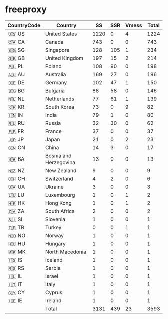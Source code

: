 # freeproxy

|CountryCode|Country|SS|SSR|Vmess|Total|
|  ----  | ----  |  ----  | ----  |  ----  | ----  |
|🇺🇸 US|United States|1220|0|4|1224|
|🇨🇦 CA|Canada|743|0|0|743|
|🇸🇬 SG|Singapore|128|105|1|234|
|🇬🇧 GB|United Kingdom|197|15|2|214|
|🇵🇱 PL|Poland|108|90|0|198|
|🇦🇺 AU|Australia|169|27|0|196|
|🇩🇪 DE|Germany|102|47|1|150|
|🇧🇬 BG|Bulgaria|88|58|0|146|
|🇳🇱 NL|Netherlands|77|61|1|139|
|🇰🇷 KR|South Korea|73|0|9|82|
|🇮🇳 IN|India|79|1|0|80|
|🇷🇺 RU|Russia|32|30|0|62|
|🇫🇷 FR|France|37|0|0|37|
|🇯🇵 JP|Japan|21|0|2|23|
|🇨🇳 CN|China|14|3|0|17|
|🇧🇦 BA|Bosnia and Herzegovina|13|0|0|13|
|🇳🇿 NZ|New Zealand|9|0|0|9|
|🇨🇭 CH|Switzerland|4|2|0|6|
|🇺🇦 UA|Ukraine|3|0|0|3|
|🇱🇺 LU|Luxembourg|1|0|1|2|
|🇭🇰 HK|Hong Kong|1|0|1|2|
|🇿🇦 ZA|South Africa|2|0|0|2|
|🇸🇮 SI|Slovenia|1|0|0|1|
|🇹🇷 TR|Turkey|0|0|1|1|
|🇳🇴 NO|Norway|1|0|0|1|
|🇭🇺 HU|Hungary|1|0|0|1|
|🇲🇰 MK|North Macedonia|1|0|0|1|
|🇮🇸 IS|Iceland|1|0|0|1|
|🇷🇸 RS|Serbia|1|0|0|1|
|🇮🇱 IL|Israel|1|0|0|1|
|🇮🇹 IT|Italy|1|0|0|1|
|🇨🇾 CY|Cyprus|1|0|0|1|
|🇮🇪 IE|Ireland|1|0|0|1|
||Total|3131|439|23|3593|
